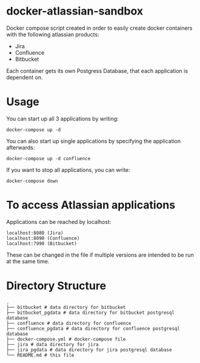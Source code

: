 # docker-atlassian-sandbox

Docker compose script created in order to easily create docker containers with the following atlassian products:
* Jira
* Confluence
* Bitbucket

Each container gets its own Postgress Database, that each application is dependent on.

# Usage
You can start up all 3 applications by writing:
```
docker-compose up -d
```
You can also start up single applications by specifying the application afterwards:
```
docker-compose up -d confluence
```

If you want to stop all applications, you can write:
```
docker-compose down
```
# To access Atlassian applications
Applications can be reached by localhost:
```
localhost:8080 (Jira)
localhost:8090 (Confluence)
localhost:7990 (Bitbucket)
```
These can be changed in the file if multiple versions are intended to be run at the same time.

# Directory Structure
```
.
├── bitbucket # data directory for bitbucket
├── bitbucket_pgdata # data directory for bitbucket postgresql database
├── confluence # data directory for confluence
├── confluence_pgdata # data directory for confluence postgresql database
├── docker-compose.yml # docker-compose file
├── jira # data directory for jira
├── jira_pgdata # data directory for jira postgresql database
└── README.md # this file
```
